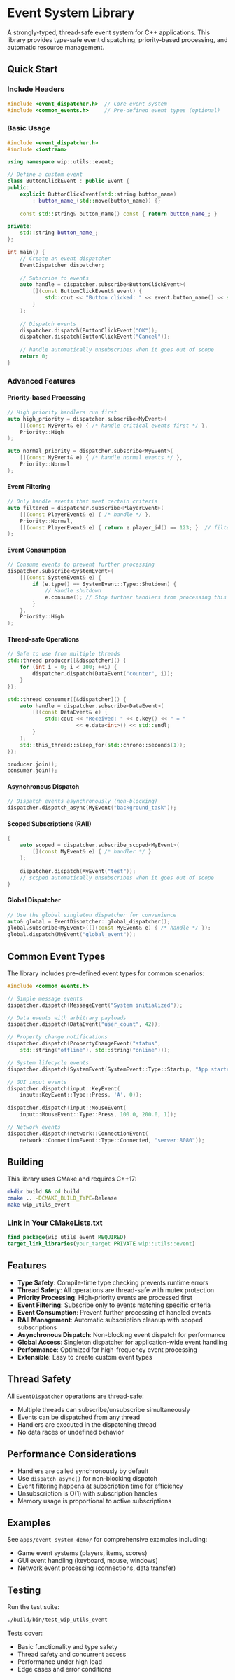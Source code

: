 # Event System Library

A strongly-typed, thread-safe event system for C++ applications. This library provides type-safe event dispatching, priority-based processing, and automatic resource management.

## Quick Start

### Include Headers

```cpp
#include <event_dispatcher.h>  // Core event system
#include <common_events.h>     // Pre-defined event types (optional)
```

### Basic Usage

```cpp
#include <event_dispatcher.h>
#include <iostream>

using namespace wip::utils::event;

// Define a custom event
class ButtonClickEvent : public Event {
public:
    explicit ButtonClickEvent(std::string button_name)
        : button_name_(std::move(button_name)) {}
    
    const std::string& button_name() const { return button_name_; }

private:
    std::string button_name_;
};

int main() {
    // Create an event dispatcher
    EventDispatcher dispatcher;
    
    // Subscribe to events
    auto handle = dispatcher.subscribe<ButtonClickEvent>(
        [](const ButtonClickEvent& event) {
            std::cout << "Button clicked: " << event.button_name() << std::endl;
        }
    );
    
    // Dispatch events
    dispatcher.dispatch(ButtonClickEvent("OK"));
    dispatcher.dispatch(ButtonClickEvent("Cancel"));
    
    // handle automatically unsubscribes when it goes out of scope
    return 0;
}
```

### Advanced Features

#### Priority-based Processing
```cpp
// High priority handlers run first
auto high_priority = dispatcher.subscribe<MyEvent>(
    [](const MyEvent& e) { /* handle critical events first */ },
    Priority::High
);

auto normal_priority = dispatcher.subscribe<MyEvent>(
    [](const MyEvent& e) { /* handle normal events */ },
    Priority::Normal
);
```

#### Event Filtering
```cpp
// Only handle events that meet certain criteria
auto filtered = dispatcher.subscribe<PlayerEvent>(
    [](const PlayerEvent& e) { /* handle */ },
    Priority::Normal,
    [](const PlayerEvent& e) { return e.player_id() == 123; }  // filter
);
```

#### Event Consumption
```cpp
// Consume events to prevent further processing
dispatcher.subscribe<SystemEvent>(
    [](const SystemEvent& e) {
        if (e.type() == SystemEvent::Type::Shutdown) {
            // Handle shutdown
            e.consume(); // Stop further handlers from processing this event
        }
    },
    Priority::High
);
```

#### Thread-safe Operations
```cpp
// Safe to use from multiple threads
std::thread producer([&dispatcher]() {
    for (int i = 0; i < 100; ++i) {
        dispatcher.dispatch(DataEvent("counter", i));
    }
});

std::thread consumer([&dispatcher]() {
    auto handle = dispatcher.subscribe<DataEvent>(
        [](const DataEvent& e) {
            std::cout << "Received: " << e.key() << " = "
                      << e.data<int>() << std::endl;
        }
    );
    std::this_thread::sleep_for(std::chrono::seconds(1));
});

producer.join();
consumer.join();
```

#### Asynchronous Dispatch
```cpp
// Dispatch events asynchronously (non-blocking)
dispatcher.dispatch_async(MyEvent("background_task"));
```

#### Scoped Subscriptions (RAII)
```cpp
{
    auto scoped = dispatcher.subscribe_scoped<MyEvent>(
        [](const MyEvent& e) { /* handler */ }
    );
    
    dispatcher.dispatch(MyEvent("test"));
    // scoped automatically unsubscribes when it goes out of scope
}
```

#### Global Dispatcher
```cpp
// Use the global singleton dispatcher for convenience
auto& global = EventDispatcher::global_dispatcher();
global.subscribe<MyEvent>([](const MyEvent& e) { /* handle */ });
global.dispatch(MyEvent("global_event"));
```

## Common Event Types

The library includes pre-defined event types for common scenarios:

```cpp
#include <common_events.h>

// Simple message events
dispatcher.dispatch(MessageEvent("System initialized"));

// Data events with arbitrary payloads
dispatcher.dispatch(DataEvent("user_count", 42));

// Property change notifications
dispatcher.dispatch(PropertyChangeEvent("status", 
    std::string("offline"), std::string("online")));

// System lifecycle events
dispatcher.dispatch(SystemEvent(SystemEvent::Type::Startup, "App started"));

// GUI input events
dispatcher.dispatch(input::KeyEvent(
    input::KeyEvent::Type::Press, 'A', 0));
    
dispatcher.dispatch(input::MouseEvent(
    input::MouseEvent::Type::Press, 100.0, 200.0, 1));

// Network events
dispatcher.dispatch(network::ConnectionEvent(
    network::ConnectionEvent::Type::Connected, "server:8080"));
```

## Building

This library uses CMake and requires C++17:

```bash
mkdir build && cd build
cmake .. -DCMAKE_BUILD_TYPE=Release
make wip_utils_event
```

### Link in Your CMakeLists.txt

```cmake
find_package(wip_utils_event REQUIRED)
target_link_libraries(your_target PRIVATE wip::utils::event)
```

## Features

- **Type Safety**: Compile-time type checking prevents runtime errors
- **Thread Safety**: All operations are thread-safe with mutex protection
- **Priority Processing**: High-priority events are processed first
- **Event Filtering**: Subscribe only to events matching specific criteria
- **Event Consumption**: Prevent further processing of handled events
- **RAII Management**: Automatic subscription cleanup with scoped subscriptions
- **Asynchronous Dispatch**: Non-blocking event dispatch for performance
- **Global Access**: Singleton dispatcher for application-wide event handling
- **Performance**: Optimized for high-frequency event processing
- **Extensible**: Easy to create custom event types

## Thread Safety

All `EventDispatcher` operations are thread-safe:
- Multiple threads can subscribe/unsubscribe simultaneously
- Events can be dispatched from any thread
- Handlers are executed in the dispatching thread
- No data races or undefined behavior

## Performance Considerations

- Handlers are called synchronously by default
- Use `dispatch_async()` for non-blocking dispatch
- Event filtering happens at subscription time for efficiency
- Unsubscription is O(1) with subscription handles
- Memory usage is proportional to active subscriptions

## Examples

See `apps/event_system_demo/` for comprehensive examples including:
- Game event systems (players, items, scores)
- GUI event handling (keyboard, mouse, windows)
- Network event processing (connections, data transfer)

## Testing

Run the test suite:
```bash
./build/bin/test_wip_utils_event
```

Tests cover:
- Basic functionality and type safety
- Thread safety and concurrent access
- Performance under high load
- Edge cases and error conditions